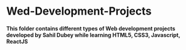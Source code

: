 # Wed-Development-Projects
<h4> This folder contains different types of Web development projects developed by Sahil Dubey while learning HTML5, CSS3, Javascript, ReactJS</h4> 
